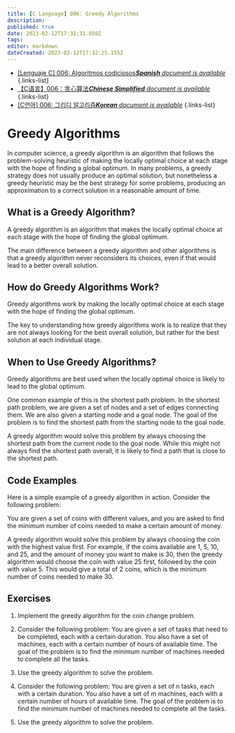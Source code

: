 ```yaml
---
title: [C Language] 006: Greedy Algorithms
description: 
published: true
date: 2023-02-12T17:32:31.858Z
tags: 
editor: markdown
dateCreated: 2023-02-12T17:32:25.155Z
---
```


- [[Lenguaje C] 006: Algoritmos codiciosos***Spanish** document is available*](/es/Knowledge-base/Algorithm/c-language-006-greedy-algorithms)
{.links-list}
- [【C语言】006：贪心算法***Chinese Simplified** document is available*](/zh/Knowledge-base/Algorithm/c-language-006-greedy-algorithms)
{.links-list}
- [[C언어] 006: 그리디 알고리즘***Korean** document is available*](/ko/Knowledge-base/Algorithm/c-language-006-greedy-algorithms)
{.links-list}


# Greedy Algorithms

In computer science, a greedy algorithm is an algorithm that follows the problem-solving heuristic of making the locally optimal choice at each stage with the hope of finding a global optimum. In many problems, a greedy strategy does not usually produce an optimal solution, but nonetheless a greedy heuristic may be the best strategy for some problems, producing an approximation to a correct solution in a reasonable amount of time.

## What is a Greedy Algorithm?

A greedy algorithm is an algorithm that makes the locally optimal choice at each stage with the hope of finding the global optimum.

The main difference between a greedy algorithm and other algorithms is that a greedy algorithm never reconsiders its choices, even if that would lead to a better overall solution.

## How do Greedy Algorithms Work?

Greedy algorithms work by making the locally optimal choice at each stage with the hope of finding the global optimum.

The key to understanding how greedy algorithms work is to realize that they are not always looking for the best overall solution, but rather for the best solution at each individual stage.

## When to Use Greedy Algorithms?

Greedy algorithms are best used when the locally optimal choice is likely to lead to the global optimum.

One common example of this is the shortest path problem. In the shortest path problem, we are given a set of nodes and a set of edges connecting them. We are also given a starting node and a goal node. The goal of the problem is to find the shortest path from the starting node to the goal node.

A greedy algorithm would solve this problem by always choosing the shortest path from the current node to the goal node. While this might not always find the shortest path overall, it is likely to find a path that is close to the shortest path.

## Code Examples

Here is a simple example of a greedy algorithm in action. Consider the following problem:

You are given a set of coins with different values, and you are asked to find the minimum number of coins needed to make a certain amount of money.

A greedy algorithm would solve this problem by always choosing the coin with the highest value first. For example, if the coins available are 1, 5, 10, and 25, and the amount of money you want to make is 30, then the greedy algorithm would choose the coin with value 25 first, followed by the coin with value 5. This would give a total of 2 coins, which is the minimum number of coins needed to make 30.

## Exercises

1. Implement the greedy algorithm for the coin change problem.

2. Consider the following problem: You are given a set of tasks that need to be completed, each with a certain duration. You also have a set of machines, each with a certain number of hours of available time. The goal of the problem is to find the minimum number of machines needed to complete all the tasks.

3. Use the greedy algorithm to solve the problem.

4. Consider the following problem: You are given a set of n tasks, each with a certain duration. You also have a set of m machines, each with a certain number of hours of available time. The goal of the problem is to find the minimum number of machines needed to complete all the tasks.

5. Use the greedy algorithm to solve the problem.